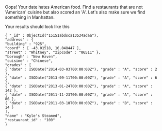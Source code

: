 Oops! Your date hates American food. Find a restaurants that are not
'American' cuisine but also scored an 'A'. Let's also make sure we find
something in Manhattan.

Your results should look like this
```
{ "_id" : ObjectId("15151abdsca13534adaa"),
"address" : {
"building" : "925",
"coord" : [ -43.01518, 10.848447 ],
"street" : "Whitney", "zipcode" : "06511" },
"borough" : "New Haven",
"cuisine" : "Chinese",
"grades" : [
{ "date" : ISODate("2014-03-03T00:00:00Z"), "grade" : "A", "score" : 2 },
{ "date" : ISODate("2013-09-11T00:00:00Z"), "grade" : "A", "score" : 6 },
{ "date" : ISODate("2013-01-24T00:00:00Z"), "grade" : "A", "score" : 142 },
{ "date" : ISODate("2011-11-23T00:00:00Z"), "grade" : "A", "score" : 86 },
{ "date" : ISODate("2011-03-10T00:00:00Z"), "grade" : "B", "score" : 14 }
],
"name" : "Kyle's Steamed",
"restaurant_id" : "100"
}
```